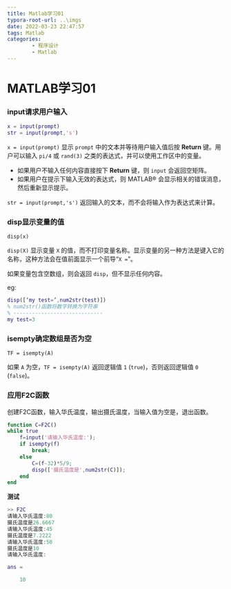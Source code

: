 ```yaml
---
title: Matlab学习01
typora-root-url: ..\imgs
date: 2022-03-23 22:47:57
tags: Matlab
categories: 
        - 程序设计
        - Matlab
---
```


# MATLAB学习01

### input请求用户输入

```matlab
x = input(prompt)
str = input(prompt,'s')
```

`x = input(prompt)` 显示 `prompt` 中的文本并等待用户输入值后按 **Return** 键。用户可以输入 `pi/4` 或 `rand(3)` 之类的表达式，并可以使用工作区中的变量。

- 如果用户不输入任何内容直接按下 **Return** 键，则 `input` 会返回空矩阵。
- 如果用户在提示下输入无效的表达式，则 MATLAB® 会显示相关的错误消息，然后重新显示提示。

`str = input(prompt,'s')` 返回输入的文本，而不会将输入作为表达式来计算。

### disp显示变量的值

`disp(x)`  

`disp(X)` 显示变量 `X` 的值，而不打印变量名称。显示变量的另一种方法是键入它的名称，这种方法会在值前面显示一个前导“`X =`”。

如果变量包含空数组，则会返回 `disp`，但不显示任何内容。

eg:

```matlab
disp([‘my test=’,num2str(test)])
% num2str()函数将数字转换为字符串
% -----------------------------
my test=3
```

### isempty确定数组是否为空

`TF = isempty(A)`

如果 `A` 为空，`TF = isempty(A)` 返回逻辑值 `1` (`true`)，否则返回逻辑值 `0` (`false`)。

### 应用F2C函数

创建F2C函数，输入华氏温度，输出摄氏温度，当输入值为空是，退出函数。

```matlab
function C=F2C()
while true
    f=input('请输入华氏温度:');
    if isempty(f)
        break;
    else
        C=(f-32)*5/9;
        disp(['摄氏温度是',num2str(C)]);
    end
end
```

**测试**

```matlab
>> F2C
请输入华氏温度:80
摄氏温度是26.6667
请输入华氏温度:45
摄氏温度是7.2222
请输入华氏温度:50
摄氏温度是10
请输入华氏温度:

ans =

    10
```

